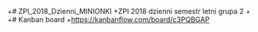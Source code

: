 +# ZPI_2018_Dzienni_MINIONKI
+ZPI 2018 dzienni semestr letni grupa 2
+
+# Kanban board
+https://kanbanflow.com/board/c3PQBGAP
